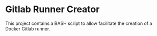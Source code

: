 # Gitlab Runner Creator

This project contains a BASH script to allow facilitate the creation of a Docker Gitlab runner.